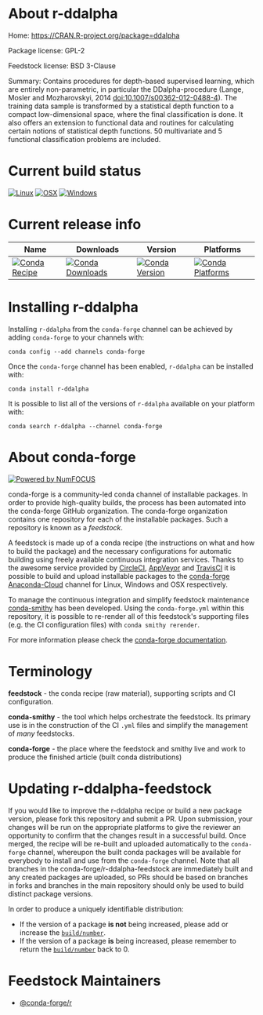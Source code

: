 <!--
# -*- mode: jinja -*-
-->

About r-ddalpha
===============

Home: https://CRAN.R-project.org/package=ddalpha

Package license: GPL-2

Feedstock license: BSD 3-Clause

Summary: Contains procedures for depth-based supervised learning, which are entirely non-parametric, in particular the DDalpha-procedure (Lange, Mosler and Mozharovskyi, 2014 <doi:10.1007/s00362-012-0488-4>). The training data sample is transformed by a statistical depth function to a compact low-dimensional space, where the final classification is done. It also offers an extension to functional data and routines for calculating certain notions of statistical depth functions. 50 multivariate and 5 functional classification problems are included.



Current build status
====================

[![Linux](https://img.shields.io/circleci/project/github/conda-forge/r-ddalpha-feedstock/master.svg?label=Linux)](https://circleci.com/gh/conda-forge/r-ddalpha-feedstock)
[![OSX](https://img.shields.io/travis/conda-forge/r-ddalpha-feedstock/master.svg?label=macOS)](https://travis-ci.org/conda-forge/r-ddalpha-feedstock)
[![Windows](https://img.shields.io/appveyor/ci/conda-forge/r-ddalpha-feedstock/master.svg?label=Windows)](https://ci.appveyor.com/project/conda-forge/r-ddalpha-feedstock/branch/master)

Current release info
====================

| Name | Downloads | Version | Platforms |
| --- | --- | --- | --- |
| [![Conda Recipe](https://img.shields.io/badge/recipe-r--ddalpha-green.svg)](https://anaconda.org/conda-forge/r-ddalpha) | [![Conda Downloads](https://img.shields.io/conda/dn/conda-forge/r-ddalpha.svg)](https://anaconda.org/conda-forge/r-ddalpha) | [![Conda Version](https://img.shields.io/conda/vn/conda-forge/r-ddalpha.svg)](https://anaconda.org/conda-forge/r-ddalpha) | [![Conda Platforms](https://img.shields.io/conda/pn/conda-forge/r-ddalpha.svg)](https://anaconda.org/conda-forge/r-ddalpha) |

Installing r-ddalpha
====================

Installing `r-ddalpha` from the `conda-forge` channel can be achieved by adding `conda-forge` to your channels with:

```
conda config --add channels conda-forge
```

Once the `conda-forge` channel has been enabled, `r-ddalpha` can be installed with:

```
conda install r-ddalpha
```

It is possible to list all of the versions of `r-ddalpha` available on your platform with:

```
conda search r-ddalpha --channel conda-forge
```


About conda-forge
=================

[![Powered by NumFOCUS](https://img.shields.io/badge/powered%20by-NumFOCUS-orange.svg?style=flat&colorA=E1523D&colorB=007D8A)](http://numfocus.org)

conda-forge is a community-led conda channel of installable packages.
In order to provide high-quality builds, the process has been automated into the
conda-forge GitHub organization. The conda-forge organization contains one repository
for each of the installable packages. Such a repository is known as a *feedstock*.

A feedstock is made up of a conda recipe (the instructions on what and how to build
the package) and the necessary configurations for automatic building using freely
available continuous integration services. Thanks to the awesome service provided by
[CircleCI](https://circleci.com/), [AppVeyor](https://www.appveyor.com/)
and [TravisCI](https://travis-ci.org/) it is possible to build and upload installable
packages to the [conda-forge](https://anaconda.org/conda-forge)
[Anaconda-Cloud](https://anaconda.org/) channel for Linux, Windows and OSX respectively.

To manage the continuous integration and simplify feedstock maintenance
[conda-smithy](https://github.com/conda-forge/conda-smithy) has been developed.
Using the ``conda-forge.yml`` within this repository, it is possible to re-render all of
this feedstock's supporting files (e.g. the CI configuration files) with ``conda smithy rerender``.

For more information please check the [conda-forge documentation](https://conda-forge.org/docs/).

Terminology
===========

**feedstock** - the conda recipe (raw material), supporting scripts and CI configuration.

**conda-smithy** - the tool which helps orchestrate the feedstock.
                   Its primary use is in the construction of the CI ``.yml`` files
                   and simplify the management of *many* feedstocks.

**conda-forge** - the place where the feedstock and smithy live and work to
                  produce the finished article (built conda distributions)


Updating r-ddalpha-feedstock
============================

If you would like to improve the r-ddalpha recipe or build a new
package version, please fork this repository and submit a PR. Upon submission,
your changes will be run on the appropriate platforms to give the reviewer an
opportunity to confirm that the changes result in a successful build. Once
merged, the recipe will be re-built and uploaded automatically to the
`conda-forge` channel, whereupon the built conda packages will be available for
everybody to install and use from the `conda-forge` channel.
Note that all branches in the conda-forge/r-ddalpha-feedstock are
immediately built and any created packages are uploaded, so PRs should be based
on branches in forks and branches in the main repository should only be used to
build distinct package versions.

In order to produce a uniquely identifiable distribution:
 * If the version of a package **is not** being increased, please add or increase
   the [``build/number``](https://conda.io/docs/user-guide/tasks/build-packages/define-metadata.html#build-number-and-string).
 * If the version of a package **is** being increased, please remember to return
   the [``build/number``](https://conda.io/docs/user-guide/tasks/build-packages/define-metadata.html#build-number-and-string)
   back to 0.

Feedstock Maintainers
=====================

* [@conda-forge/r](https://github.com/conda-forge/r/)

